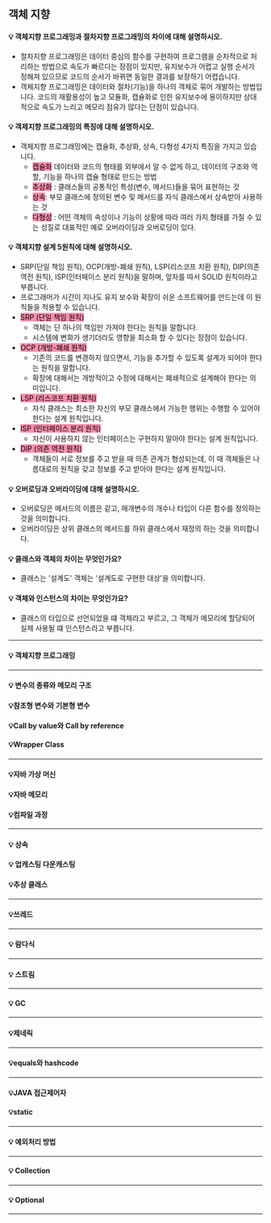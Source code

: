 ## 객체 지향

#### 💡 객체지향 프로그래밍과 절차지향 프로그래밍의 차이에 대해 설명하시오.
- 절차지향 프로그래밍은 데이터 중심의 함수를 구현하여 프로그램을 순차적으로 처리하는 방법으로 속도가 빠르다는 장점이 있지만, 유지보수가 어렵고 실행 순서가 정해져 있으므로 코드의 순서가 바뀌면 동일한 결과를 보장하기 어렵습니다.
- 객체지향 프로그래밍은 데이터와 절차(기능)을 하나의 객체로 묶어 개발하는 방법입니다. 코드의 재활용성이 높고 모듈화, 캡슐화로 인한 유지보수에 용이하지만 상대적으로 속도가 느리고 메모리 점유가 많다는 단점이 있습니다.

#### 💡 객제지향 프로그래밍의 특징에 대해 설명하시오.
- 객체지향 프로그래밍에는 캡슐화, 추상화, 상속, 다형성 4가지 특징을 가지고 있습니다. 
	- <mark style="background: #FF5582A6;">캡슐화</mark>  데이터와 코드의 형태를 외부에서 알 수 없게 하고, 데이터의 구조와 역할, 기능을 하나의 캡슐 형태로 만드는 방법  
	- <mark style="background: #FF5582A6;">추상화</mark> : 클래스들의 공통적인 특성(변수, 메서드)들을 묶어 표현하는 것  
	- <mark style="background: #FF5582A6;">상속</mark>: 부모 클래스에 정의된 변수 및 메서드를 자식 클래스에서 상속받아 사용하는 것  
	- <mark style="background: #FF5582A6;">다형성</mark> : 어떤 객체의 속성이나 기능이 상황에 따라 여러 가지 형태를 가질 수 있는 성질로 대표적인 예로 오버라이딩과 오버로딩이 있다.

#### 💡 객체지향 설계 5원칙에 대해 설명하시오.
- SRP(단일 책임 원칙), OCP(개방-폐쇄 원칙), LSP(리스코프 치환 원칙), DIP(의존 역전 원칙), ISP(인터페이스 분리 원칙)을 말하며, 앞자를 따서 SOLID 원칙이라고 부릅니다.  
- 프로그래머가 시간이 지나도 유지 보수와 확장이 쉬운 소프트웨어를 만드는데 이 원칙들을 적용할 수 있습니다.  
- <mark style="background: #FF5582A6;">SRP (단일 책임 원칙)  </mark>
	- 객체는 단 하나의 책임만 가져야 한다는 원칙을 말합니다.  
	- 시스템에 변화가 생기더라도 영향을 최소화 할 수 있다는 장점이 있습니다.
- <mark style="background: #FF5582A6;">OCP (개방-폐쇄 원칙) </mark>
	- 기존의 코드를 변경하지 않으면서, 기능을 추가할 수 있도록 설계가 되어야 한다는 원칙을 말합니다.  
	- 확장에 대해서는 개방적이고 수정에 대해서는 폐쇄적으로 설계해야 한다는 의미입니다.
- <mark style="background: #FF5582A6;">LSP (리스코프 치환 원칙) </mark>
	- 자식 클래스는 최소한 자신의 부모 클래스에서 가능한 행위는 수행할 수 있어야 한다는 설계 원칙입니다.
- <mark style="background: #FF5582A6;">ISP (인터페이스 분리 원칙)</mark>
	- 자신이 사용하지 않는 인터페이스는 구현하지 말아야 한다는 설계 원칙입니다.
- <mark style="background: #FF5582A6;">DIP (의존 역전 원칙)</mark>  
	- 객체들이 서로 정보를 주고 받을 때 의존 관계가 형성되는데, 이 때 객체들은 나름대로의 원칙을 갖고 정보를 주고 받아야 한다는 설계 원칙입니다.

#### 💡 오버로딩과 오버라이딩에 대해 설명하시오.
- 오버로딩은 메서드의 이름은 같고, 매개변수의 개수나 타입이 다른 함수를 정의하는 것을 의미합니다.
- 오버라이딩은 상위 클래스의 메서드를 하위 클래스에서 재정의 하는 것을 의미합니다.

#### 💡 클래스와 객체의 차이는 무엇인가요?
- 클래스는 '설계도' 객체는 '설계도로 구현한 대상'을 의미합니다.

#### 💡 객체와 인스턴스의 차이는 무엇인가요?
- 클래스의 타입으로 선언되었을 떄 객체라고 부르고, 그 객체가 메모리에 할당되어 실제 사용될 떄 인스턴스라고 부릅니다.


***
#### 💡 객체지향 프로그래밍
***
#### 💡 변수의 종류와 메모리 구조
#### 💡참조형 변수와 기본형 변수
#### 💡Call by value와 Call by reference
#### 💡Wrapper Class
***
#### 💡자바 가상 머신
#### 💡자바 메모리
#### 💡컴파일 과정
***
#### 💡 상속
#### 💡 업캐스팅 다운캐스팅
#### 💡추상 클래스
***
#### 💡쓰레드
***
#### 💡 람다식
***
#### 💡 스트림
***
#### 💡 GC
***
#### 💡제네릭
***
#### 💡equals와 hashcode
***
#### 💡JAVA 접근제어자
#### 💡static
***
#### 💡 예외처리 방법
***
#### 💡 Collection
***
#### 💡 Optional
***














